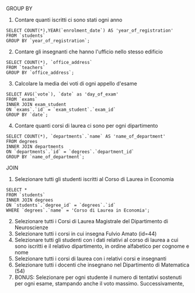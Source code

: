GROUP BY

1. Contare quanti iscritti ci sono stati ogni anno
```
SELECT COUNT(*),YEAR(`enrolment_date`) AS 'year_of_registration' 
FROM `students`
GROUP BY `year_of_registration`;
```
2. Contare gli insegnanti che hanno l'ufficio nello stesso edificio
```
SELECT COUNT(*), `office_address` 
FROM `teachers`
GROUP BY `office_address`;
```
3. Calcolare la media dei voti di ogni appello d'esame
```
SELECT AVG(`vote`), `date` as 'day_of_exam' 
FROM `exams`
INNER JOIN exam_student
ON `exams`.`id` = `exam_student`.`exam_id`
GROUP BY `date`;
```
4. Contare quanti corsi di laurea ci sono per ogni dipartimento
```
SELECT COUNT(*), `departments`.`name` AS 'name_of_department'
FROM degrees
INNER JOIN departments
ON `departments`.`id` = `degrees`.`department_id`
GROUP BY `name_of_department`;
```

JOIN

1. Selezionare tutti gli studenti iscritti al Corso di Laurea in Economia
```
SELECT * 
FROM `students`
INNER JOIN degrees
ON `students`.`degree_id` = `degrees`.`id`
WHERE `degrees`.`name` = 'Corso di Laurea in Economia';
```
2. Selezionare tutti i Corsi di Laurea Magistrale del Dipartimento di
Neuroscienze
3. Selezionare tutti i corsi in cui insegna Fulvio Amato (id=44)
4. Selezionare tutti gli studenti con i dati relativi al corso di laurea a cui
sono iscritti e il relativo dipartimento, in ordine alfabetico per cognome e
nome
5. Selezionare tutti i corsi di laurea con i relativi corsi e insegnanti
6. Selezionare tutti i docenti che insegnano nel Dipartimento di
Matematica (54)
7. BONUS: Selezionare per ogni studente il numero di tentativi sostenuti
per ogni esame, stampando anche il voto massimo. Successivamente,